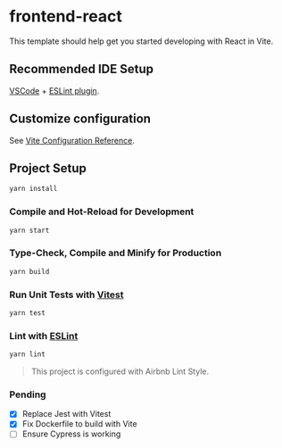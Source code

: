 # frontend-react

This template should help get you started developing with React in Vite.

## Recommended IDE Setup

[VSCode](https://code.visualstudio.com/) + [ESLint plugin](https://marketplace.visualstudio.com/items?itemName=dbaeumer.vscode-eslint).

## Customize configuration

See [Vite Configuration Reference](https://vitejs.dev/config/).

## Project Setup

```sh
yarn install
```

### Compile and Hot-Reload for Development

```sh
yarn start
```

### Type-Check, Compile and Minify for Production

```sh
yarn build
```

### Run Unit Tests with [Vitest](https://vitest.dev/)

```sh
yarn test
```

### Lint with [ESLint](https://eslint.org/)

```sh
yarn lint
```

> This project is configured with Airbnb Lint Style.

### Pending

- [x] Replace Jest with Vitest
- [x] Fix Dockerfile to build with Vite
- [ ] Ensure Cypress is working